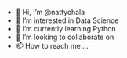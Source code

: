 - 👋 Hi, I’m @nattychala
- 👀 I’m interested in Data Science
- 🌱 I’m currently learning Python
- 💞️ I’m looking to collaborate on 
- 📫 How to reach me ...

<!---
nattychala/nattychala is a ✨ special ✨ repository because its `README.md` (this file) appears on your GitHub profile.
You can click the Preview link to take a look at your changes.
--->
